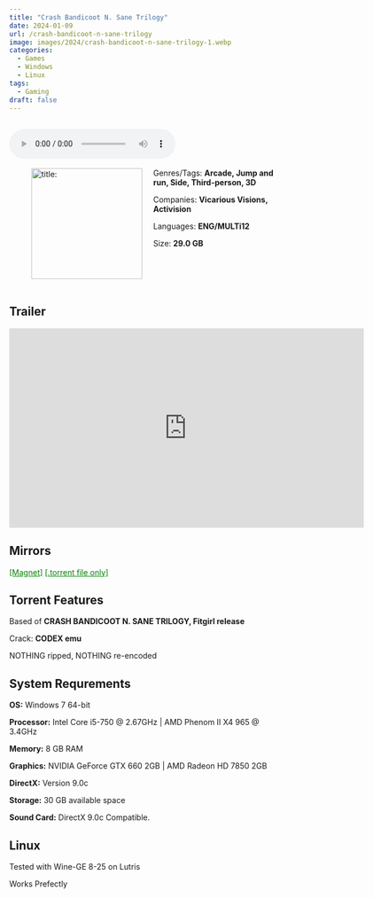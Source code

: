 ```yaml
---
title: "Crash Bandicoot N. Sane Trilogy"
date: 2024-01-09
url: /crash-bandicoot-n-sane-trilogy
image: images/2024/crash-bandicoot-n-sane-trilogy-1.webp
categories:
  - Games
  - Windows
  - Linux
tags:
  - Gaming
draft: false
---
```

##
<style>
  body.dark-mode,
  body.dark-mode main * {
    background: url('/images/2024/crash-bandicoot-n-sane-trilogy-1-2.webp') center center fixed no-repeat;
    background-size: 100% 100%;
    background-size: cover;
    color: #f5f5f5;
  }
</style>
<script>
    document.addEventListener('DOMContentLoaded', function () {
        var body = document.body;
        var switcher = document.querySelector('.js-toggle');
                body.classList.add('dark-mode');
                // Save user preference in storage
                localStorage.setItem('darkMode', 'true');
            
        });
</script>

<audio controls autoplay>
  <source src="/audio/crash-bandicoot-n-sane-trilogy.mp3" type="audio/mp3">
  Your browser does not support the audio tag.
</audio>⠀⠀⠀
⠀
<figure style="float: left; margin-right: 20px;">
  <img src="/images/2024/crash-bandicoot-n-sane-trilogy-1.webp" alt="title: "Crash Bandicoot N. Sane Trilogy"" style="width: 200px;">
</figure>

Genres/Tags: **Arcade, Jump and run, Side, Third-person, 3D**

Companies: **Vicarious Visions, Activision**

Languages: **ENG/MULTi12**

Size: **29.0 GB**

# ⠀

## Trailer
<iframe width="640" height="360" src="https://www.youtube.com/embed/4fbO2-egZ3U" title="The Comeback Trailer | Crash Bandicoot® N. Sane Trilogy | Crash Bandicoot" frameborder="0" allow="accelerometer; autoplay; clipboard-write; encrypted-media; gyroscope; picture-in-picture; web-share" allowfullscreen></iframe>

## Mirrors
<a href="magnet:?xt=urn:btih:MDIRMIHGAL7KPJVUEVOSWMF5FAFKSLSJ&dn=Crash%20Bandicoot%20N.%20Sane%20Trilogy" style="color: green;">[Magnet]</a>
<a href="https://www.dropbox.com/scl/fi/4sluebjkjyvr7yv83l2fq/Crash-Bandicoot-N.-Sane-Trilogy.torrent?rlkey=dbuelvcxvzesfpidtqnqugjyd&dl=1" style="color: green;">[.torrent file only]</a>

## Torrent Features
Based of **CRASH BANDICOOT N. SANE TRILOGY, Fitgirl release**

Crack: **CODEX emu**

NOTHING ripped, NOTHING re-encoded

## System Requrements
**OS:** Windows 7 64-bit

**Processor:** Intel Core i5-750 @ 2.67GHz | AMD Phenom II X4 965 @ 3.4GHz

**Memory:** 8 GB RAM

**Graphics:** NVIDIA GeForce GTX 660 2GB | AMD Radeon HD 7850 2GB

**DirectX:** Version 9.0c

**Storage:** 30 GB available space

**Sound Card:** DirectX 9.0c Compatible.


## Linux

Tested with Wine-GE 8-25 on Lutris

Works Prefectly